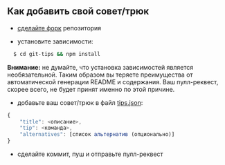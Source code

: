 ## Как добавить свой совет/трюк

- [сделайте форк](https://github.com/Imangazaliev/git-tips/network) репозитория

- установите зависимости:

```sh
  $ cd git-tips && npm install
```

**Внимание:** не думайте, что установка зависимостей является необязательной. Таким образом вы теряете преимущества от автоматической генерации README и содержания. Ваш пулл-реквест, скорее всего, не будет принят именно по этой причине.

- добавьте ваш совет/трюк в файл [tips.json](tips.json):

```js
{
    "title": <описание>,
    "tip": <команда>,
    "alternatives": [список альтернатив (опционально)]
}
```

- cделайте коммит, пуш и отправьте пулл-реквест
